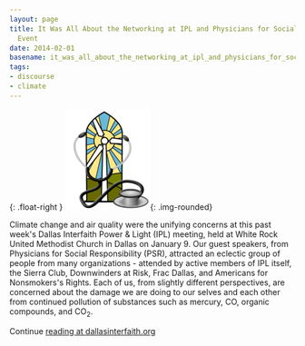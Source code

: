 ```yaml
---
layout: page
title: It Was All About the Networking at IPL and Physicians for Social Responsibility
  Event
date: 2014-02-01
basename: it_was_all_about_the_networking_at_ipl_and_physicians_for_social_responsibility_event
tags:
- discourse
- climate
---
```


{: .float-right }
![IPL logo with stethoscope](/images/IPLStethoscope.png){: .img-rounded}

Climate change and air quality were the unifying concerns at this past week's
Dallas Interfaith Power &amp; Light (IPL) meeting, held at White Rock United
Methodist Church in Dallas on January 9. Our guest speakers, from Physicians for
Social Responsibility (PSR), attracted an eclectic group of people from many
organizations - attended by active members of IPL itself, the Sierra Club,
Downwinders at Risk, Frac Dallas, and Americans for Nonsmokers's Rights. Each of
us, from slightly different perspectives,  are concerned about the damage we are
doing to our selves and each other from continued pollution of substances such
as mercury, CO, organic compounds, and CO<sub>2</sub>.

Continue <a href="http://www.dallasinterfaith.org/d/news/JanuaryMeeting">reading at dallasinterfaith.org</a>
